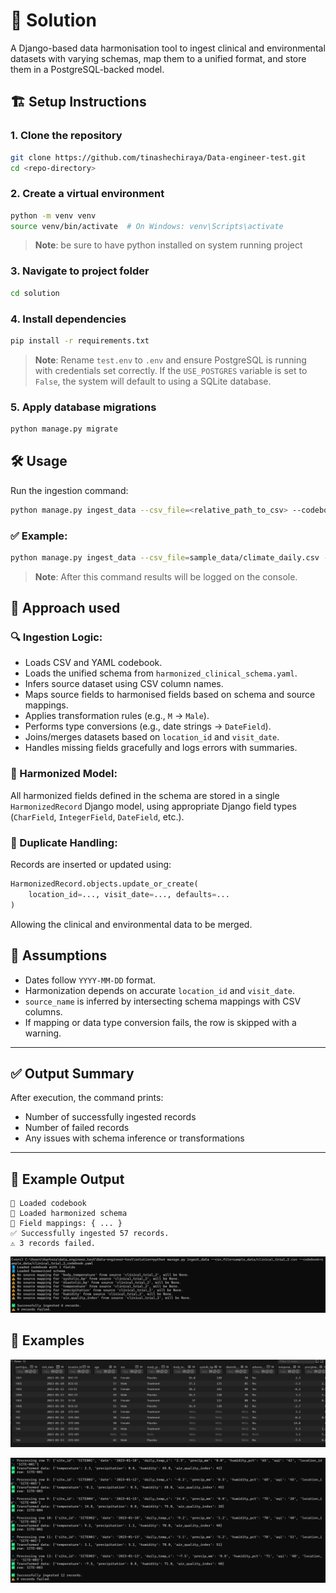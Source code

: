 
# 🧬 Solution

A Django-based data harmonisation tool to ingest clinical and environmental datasets with varying schemas, map them to a unified format, and store them in a PostgreSQL-backed model.


## 🏗️ Setup Instructions

### 1. Clone the repository

```bash
git clone https://github.com/tinashechiraya/Data-engineer-test.git
cd <repo-directory>
```

### 2. Create a virtual environment

```bash
python -m venv venv
source venv/bin/activate  # On Windows: venv\Scripts\activate
```

> **Note**: be sure to have python installed on system running project

### 3. Navigate to project folder

```bash
cd solution
```

### 4. Install dependencies

```bash
pip install -r requirements.txt
```

> **Note**: Rename `test.env` to `.env` and ensure PostgreSQL is running with credentials set correctly. If the `USE_POSTGRES` variable is set to `False`, the system will default to using a SQLite database.


### 5. Apply database migrations

```bash
python manage.py migrate
```

## 🛠️ Usage

Run the ingestion command:

```bash
python manage.py ingest_data --csv_file=<relative_path_to_csv> --codebook=<relative_path_to_codebook>
```

### ✅ Example:

```bash
python manage.py ingest_data --csv_file=sample_data/climate_daily.csv --codebook=sample_data/climate_codebook.yaml
```

> **Note**: After this command results will be logged on the console.

## 🧩 Approach used

### 🔍 Ingestion Logic:

* Loads CSV and YAML codebook.
* Loads the unified schema from `harmonized_clinical_schema.yaml`.
* Infers source dataset using CSV column names.
* Maps source fields to harmonised fields based on schema and source mappings.
* Applies transformation rules (e.g., `M` → `Male`).
* Performs type conversions (e.g., date strings → `DateField`).
* Joins/merges datasets based on `location_id` and `visit_date`.
* Handles missing fields gracefully and logs errors with summaries.

### 🧱 Harmonized Model:

All harmonized fields defined in the schema are stored in a single `HarmonizedRecord` Django model, using appropriate Django field types (`CharField`, `IntegerField`, `DateField`, etc.).

### 🔄 Duplicate Handling:

Records are inserted or updated using:

```python
HarmonizedRecord.objects.update_or_create(
    location_id=..., visit_date=..., defaults=...
)
```

Allowing the clinical and environmental data to be merged.

## 📌 Assumptions

* Dates follow `YYYY-MM-DD` format.
* Harmonization depends on accurate `location_id` and `visit_date`.
* `source_name` is inferred by intersecting schema mappings with CSV columns.
* If mapping or data type conversion fails, the row is skipped with a warning.

---

## ✅ Output Summary

After execution, the command prints:

* Number of successfully ingested records
* Number of failed records
* Any issues with schema inference or transformations

---

## 🔐 Example Output

```
📘 Loaded codebook
📘 Loaded harmonized schema
🧩 Field mappings: { ... }
✅ Successfully ingested 57 records.
⚠️ 3 records failed.
```

![Example Output](sample_output/sample_output.png)


## 🔐 Examples

![Example in db](sample_output/example_in_db.png)

![Example process](sample_output/process.png)